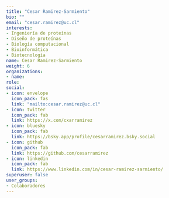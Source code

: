 ```yaml
---
title: "Cesar Ramirez-Sarmiento"
bio: ""
email: "cesar.ramirez@uc.cl"
interests:
- Ingeniería de proteínas
- Diseño de proteínas
- Biología computacional
- Bioinformática
- Biotecnología
name: Cesar Ramirez-Sarmiento
weight: 6
organizations:
- name: 
role: 
social:
- icon: envelope
  icon_pack: fas
  link: "mailto:cesar.ramirez@uc.cl"
- icon: twitter
  icon_pack: fab
  link: https://x.com/cxarramirez
- icon: bluesky
  icon_pack: fab
  link: https://bsky.app/profile/cesarramirez.bsky.social
- icon: github
  icon_pack: fab
  link: https://github.com/cesarramirez
- icon: linkedin
  icon_pack: fab
  link: https://www.linkedin.com/in/cesar-ramirez-sarmiento/
superuser: false
user_groups:
- Colaboradores
---
```

